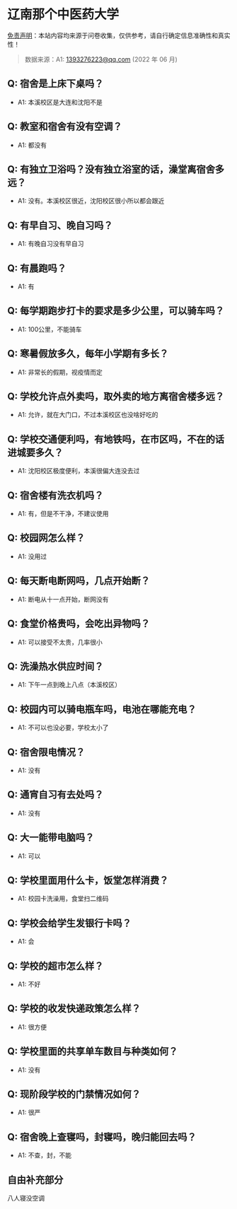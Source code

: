 # 辽南那个中医药大学

[免责声明](https://colleges.chat/#_3)：本站内容均来源于问卷收集，仅供参考，请自行确定信息准确性和真实性！

> 数据来源：A1: 1393276223@qq.com (2022 年 06 月)

## Q: 宿舍是上床下桌吗？

- A1: 本溪校区是大连和沈阳不是

## Q: 教室和宿舍有没有空调？

- A1: 都没有

## Q: 有独立卫浴吗？没有独立浴室的话，澡堂离宿舍多远？

- A1: 没有。本溪校区很近，沈阳校区很小所以都会跟近

## Q: 有早自习、晚自习吗？

- A1: 有晚自习没有早自习

## Q: 有晨跑吗？

- A1: 有

## Q: 每学期跑步打卡的要求是多少公里，可以骑车吗？

- A1: 100公里，不能骑车

## Q: 寒暑假放多久，每年小学期有多长？

- A1: 非常长的假期，视疫情而定

## Q: 学校允许点外卖吗，取外卖的地方离宿舍楼多远？

- A1: 允许，就在大门口，不过本溪校区也没啥好吃的

## Q: 学校交通便利吗，有地铁吗，在市区吗，不在的话进城要多久？

- A1: 沈阳校区极度便利，本溪很偏大连没去过

## Q: 宿舍楼有洗衣机吗？

- A1: 有，但是不干净，不建议使用

## Q: 校园网怎么样？

- A1: 没用过

## Q: 每天断电断网吗，几点开始断？

- A1: 断电从十一点开始，断网没有

## Q: 食堂价格贵吗，会吃出异物吗？

- A1: 可以接受不太贵，几率很小

## Q: 洗澡热水供应时间？

- A1: 下午一点到晚上八点（本溪校区）

## Q: 校园内可以骑电瓶车吗，电池在哪能充电？

- A1: 不可以也没必要，学校太小了

## Q: 宿舍限电情况？

- A1: 没有

## Q: 通宵自习有去处吗？

- A1: 没有

## Q: 大一能带电脑吗？

- A1: 可以

## Q: 学校里面用什么卡，饭堂怎样消费？

- A1: 校园卡洗澡用，食堂扫二维码

## Q: 学校会给学生发银行卡吗？

- A1: 会

## Q: 学校的超市怎么样？

- A1: 不好

## Q: 学校的收发快递政策怎么样？

- A1: 很方便

## Q: 学校里面的共享单车数目与种类如何？

- A1: 没有

## Q: 现阶段学校的门禁情况如何？

- A1: 很严

## Q: 宿舍晚上查寝吗，封寝吗，晚归能回去吗？

- A1: 不查，封，不能

## 自由补充部分

八人寝没空调